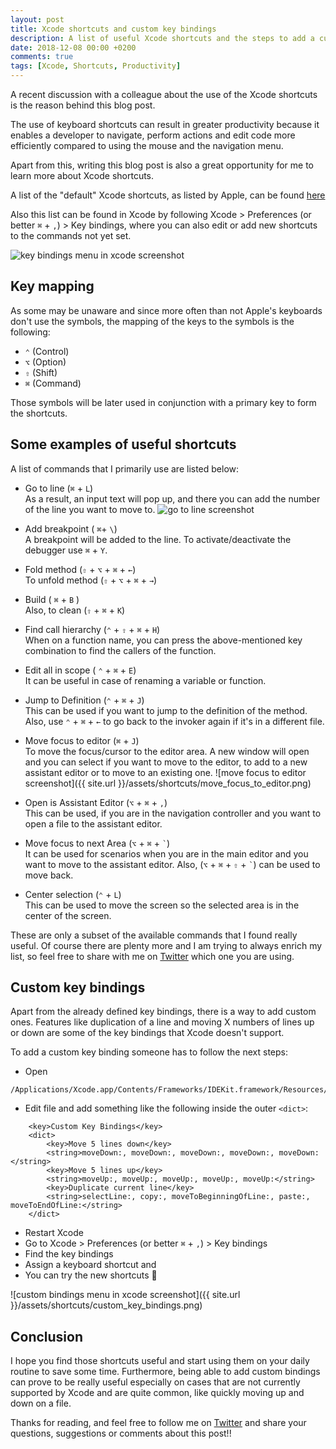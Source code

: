 ```yaml
---
layout: post
title: Xcode shortcuts and custom key bindings
description: A list of useful Xcode shortcuts and the steps to add a custom key binding
date: 2018-12-08 00:00 +0200
comments: true
tags: [Xcode, Shortcuts, Productivity]
---
```


A recent discussion with a colleague about the use of the Xcode shortcuts is the reason behind this blog post.

The use of keyboard shortcuts can result in greater productivity because it enables a developer to navigate, perform actions and edit code more efficiently compared to using the mouse and the navigation menu.

Apart from this, writing this blog post is also a great opportunity for me to learn more about Xcode shortcuts.

A list of the "default" Xcode shortcuts, as listed by Apple, can be found [here](https://developer.apple.com/library/archive/documentation/IDEs/Conceptual/xcode_help-command_shortcuts/Introduction/Introduction.html#//apple_ref/doc/uid/TP40010560-CH1-SW1)

Also this list can be found in Xcode by following Xcode > Preferences (or better `⌘` + `,`) > Key bindings, where you can also edit or add new shortcuts to the commands not yet set. 

![key bindings menu in xcode screenshot]({{site.url}}/assets/shortcuts/key_bindings_menu.png)


## Key mapping 
As some may be unaware and since more often than not Apple's keyboards don't use the symbols, the mapping of the keys to the symbols is the following:

* `⌃` (Control)
* `⌥` (Option)
* `⇧` (Shift)
* `⌘` (Command)

Those symbols will be later used in conjunction with a primary key to form the shortcuts.

## Some examples of useful shortcuts
A list of commands that I primarily use are listed below: 

* Go to line (`⌘` + `L`) <br><span class="list_item_description">As a result, an input text will pop up, and there you can add the number of the line you want to move to.
![go to line screenshot]({{site.url}}/assets/shortcuts/line_number.png)
</span>

* Add breakpoint ( `⌘`+ `\`) <br><span class="list_item_description">A breakpoint will be added to the line. To activate/deactivate the debugger use `⌘` + `Y`.
</span>

* Fold method (`⇧` + `⌥` + `⌘` + `←`) <br><span class="list_item_description">To unfold method (`⇧` + `⌥` + `⌘` + `→`)</span>

* Build ( `⌘` + `B` ) <br><span class="list_item_description">Also, to clean (`⇧` + `⌘` + `K`)</span>

* Find call hierarchy (`⌃` + `⇧` + `⌘` + `H`) <br><span class="list_item_description">When on a function name, you can press the above-mentioned key combination to find the callers of the function.</span>
	
* Edit all in scope ( `⌃` + `⌘` + `E`) <br><span class="list_item_description">It can be useful in case of renaming a variable or function.</span>

* Jump to Definition (`⌃` + `⌘` + `J`) <br><span class="list_item_description">This can be used if you want to jump to the definition of the method. Also, use  `⌃` + `⌘` + `←` to go back to the invoker again if it's in a different file.</span>

* Move focus to editor (`⌘` + `J`) <br><span class="list_item_description">To move the focus/cursor to the editor area. A new window will open and you can select if you want to move to the editor, to add to a new assistant editor or to move to an existing one.
![move focus to editor screenshot]({{ site.url }}/assets/shortcuts/move_focus_to_editor.png)
</span>
	
* Open is Assistant Editor (`⌥` + `⌘` + `,`) <br><span class="list_item_description">This can be used, if you are in the navigation controller and you want to open a file to the assistant editor.</span>

* Move focus to next Area (`⌥` + `⌘` + `` ` ``) <br><span class="list_item_description">It can be used for scenarios when you are in the main editor and you want to move to the assistant editor. Also, (`⌥` + `⌘` + `⇧`  + `` ` ``) can be used to move back.</span>

* Center selection (`⌃` + `L`) <br><span class="list_item_description">This can be used to move the screen so the selected area is in the center of the screen.</span>

These are only a subset of the available commands that I found really useful. Of course there are plenty more and I am trying to always enrich my list, so feel free to share with me on [Twitter](https://twitter.com/diamantidis_io) which one you are using.
 

## Custom key bindings 
Apart from the already defined key bindings, there is a way to add custom ones. Features like duplication of a line and moving X numbers of lines up or down are some of the key bindings that Xcode doesn't support.

To add a custom key binding someone has to follow the next steps:
* Open 
``` 
/Applications/Xcode.app/Contents/Frameworks/IDEKit.framework/Resources/IDETextKeyBindingSet.plist
```
* Edit file and add something like the following inside the outer `<dict>`:
```
    <key>Custom Key Bindings</key>
    <dict>
        <key>Move 5 lines down</key>
        <string>moveDown:, moveDown:, moveDown:, moveDown:, moveDown:</string>
        <key>Move 5 lines up</key>
        <string>moveUp:, moveUp:, moveUp:, moveUp:, moveUp:</string>
        <key>Duplicate current line</key>
        <string>selectLine:, copy:, moveToBeginningOfLine:, paste:, moveToEndOfLine:</string>
    </dict>
```
* Restart Xcode
* Go to Xcode > Preferences (or better `⌘` + `,`) > Key bindings
* Find the key bindings
* Assign a keyboard shortcut and
* You can try the new shortcuts :rocket:

![custom bindings menu in xcode screenshot]({{ site.url }}/assets/shortcuts/custom_key_bindings.png)

## Conclusion
I hope you find those shortcuts useful and start using them on your daily routine to save some time. Furthermore, being able to add custom bindings can prove to be really useful especially on cases that are not currently supported by Xcode and are quite common, like quickly moving up and down on a file. 

Thanks for reading, and feel free to follow me on [Twitter](https://twitter.com/diamantidis_io) and share your questions, suggestions or comments about this post!!
